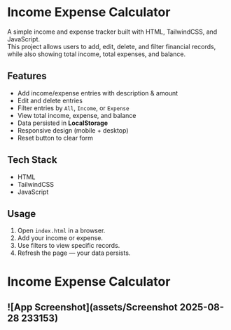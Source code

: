 # Income Expense Calculator

A simple income and expense tracker built with HTML, TailwindCSS, and JavaScript.  
This project allows users to add, edit, delete, and filter financial records, while also showing total income, total expenses, and balance.  

## Features
- Add income/expense entries with description & amount
- Edit and delete entries
- Filter entries by `All`, `Income`, or `Expense`
- View total income, expense, and balance
- Data persisted in **LocalStorage**
- Responsive design (mobile + desktop)
- Reset button to clear form

## Tech Stack
- HTML  
- TailwindCSS  
- JavaScript 

## Usage
1. Open `index.html` in a browser.
2. Add your income or expense.
3. Use filters to view specific records.
4. Refresh the page — your data persists.

# Income Expense Calculator

![App Screenshot](assets/Screenshot 2025-08-28 233153)
---
